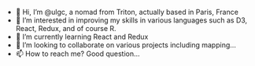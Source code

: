 - 👋 Hi, I’m @ulgc, a nomad from Triton, actually based in Paris, France
- 👀 I’m interested in improving my skills in various languages such as D3, React, Redux, and of course R.
- 🌱 I’m currently learning React and Redux
- 💞️ I’m looking to collaborate on various projects including mapping…
- 📫 How to reach me? Good question…

<!---
ulgc/ulgc is a ✨ special ✨ repository because its `README.md` (this file) appears on your GitHub profile.
You can click the Preview link to take a look at your changes.
--->

